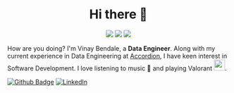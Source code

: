 <!--
**naruto1922/naruto1922** is a ✨ _special_ ✨ repository because its `README.md` (this file) appears on your GitHub profile.

Here are some ideas to get you started:

- 🔭 I’m currently working on ...
- 🌱 I’m currently learning ...
- 👯 I’m looking to collaborate on ...
- 🤔 I’m looking for help with ...
- 💬 Ask me about ...
- 📫 How to reach me: ...
- 😄 Pronouns: ...
- ⚡ Fun fact: ...
-->

<h1 align='center'>Hi there 👋</h1>
<p align='center'>
<a href="https://visitorbadge.io/status?path=naruto1922"><img src="https://api.visitorbadge.io/api/visitors?path=naruto1922%2Fnaruto1922&label=🌍 %20 Total%20Visitors&countColor=%23263759&style=flat&labelStyle=none" /></a>
<a href="https://github.com/naruto1922?tab=repositories"><img src="https://img.shields.io/github/stars/naruto1922?style=flat&logo=github&label=Total%20Stars&color=teal"/></a>
<a href="https://leetcode.com/u/naruto1922/"><img src="https://img.shields.io/badge/dynamic/json?style=flat&labelColor=black&color=%23ffa116&label=Solved&query=solvedOverTotal&url=https%3A%2F%2Fleetcode-badge.vercel.app%2Fapi%2Fusers%2Fnaruto1922&logo=leetcode&logoColor=yellow"/></a>
</p>

How are you doing? I'm Vinay Bendale, a **Data Engineer**. Along with my current experience in Data Engineering at [Accordion](https://www.accordion.com/), I have keen interest in Software Development. I love listening to music 🎵 and playing Valorant <img src="https://github.com/user-attachments/assets/4777d8d7-3db3-4ed8-b7fd-eb742edbd824" width="25" height="25"/>.



[![Github Badge](https://img.shields.io/badge/-@naruto1922-24292e?style=flat&logo=Github&logoColor=white&link=https://github.com/naruto1922)](https://github.com/naruto1922) [![LinkedIn](https://img.shields.io/static/v1.svg?label=LinkedIn&message=vinay-bendale&logo=linkedin&style=flat&color=blue)](https://www.linkedin.com/in/vinay-bendale/)


